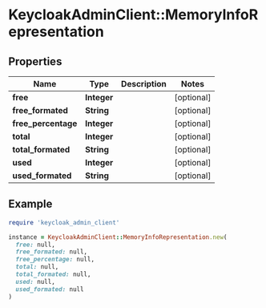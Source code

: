 # KeycloakAdminClient::MemoryInfoRepresentation

## Properties

| Name | Type | Description | Notes |
| ---- | ---- | ----------- | ----- |
| **free** | **Integer** |  | [optional] |
| **free_formated** | **String** |  | [optional] |
| **free_percentage** | **Integer** |  | [optional] |
| **total** | **Integer** |  | [optional] |
| **total_formated** | **String** |  | [optional] |
| **used** | **Integer** |  | [optional] |
| **used_formated** | **String** |  | [optional] |

## Example

```ruby
require 'keycloak_admin_client'

instance = KeycloakAdminClient::MemoryInfoRepresentation.new(
  free: null,
  free_formated: null,
  free_percentage: null,
  total: null,
  total_formated: null,
  used: null,
  used_formated: null
)
```

